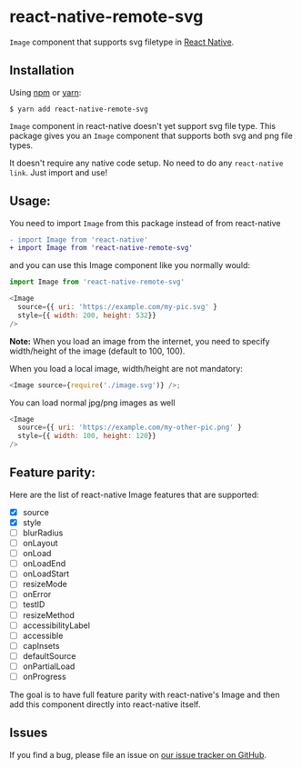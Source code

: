# react-native-remote-svg

`Image` component that supports svg filetype in
[React Native](https://facebook.github.io/react-native).

## Installation

Using [npm](https://www.npmjs.com/) or [yarn](https://yarnpkg.com/):

    $ yarn add react-native-remote-svg

`Image` component in react-native doesn't yet support svg file type. This
package gives you an `Image` component that supports both svg and png file
types.

It doesn't require any native code setup. No need to do any `react-native link`.
Just import and use!

## Usage:

You need to import `Image` from this package instead of from react-native

```diff
- import Image from 'react-native'
+ import Image from 'react-native-remote-svg'
```

and you can use this Image component like you normally would:

```js
import Image from 'react-native-remote-svg'

<Image
  source={{ uri: 'https://example.com/my-pic.svg' }
  style={{ width: 200, height: 532}}
/>
```

**Note:** When you load an image from the internet, you need to specify
width/height of the image (default to 100, 100).

When you load a local image, width/height are not mandatory:

```js
<Image source={require('./image.svg')} />;
```

You can load normal jpg/png images as well

```js
<Image
  source={{ uri: 'https://example.com/my-other-pic.png' }
  style={{ width: 100, height: 120}}
/>
```

## Feature parity:

Here are the list of react-native Image features that are supported:

* [x] source
* [x] style
* [ ] blurRadius
* [ ] onLayout
* [ ] onLoad
* [ ] onLoadEnd
* [ ] onLoadStart
* [ ] resizeMode
* [ ] onError
* [ ] testID
* [ ] resizeMethod
* [ ] accessibilityLabel
* [ ] accessible
* [ ] capInsets
* [ ] defaultSource
* [ ] onPartialLoad
* [ ] onProgress

The goal is to have full feature parity with react-native's Image and then add
this component directly into react-native itself.

## Issues

If you find a bug, please file an issue on
[our issue tracker on GitHub](https://facebook.github.io/react-native-remote-svg/issues).
